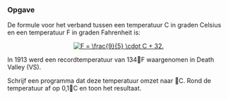 ### Opgave

De formule voor het verband tussen een temperatuur C in graden Celsius en een temperatuur F in graden Fahrenheit is:

<center>
<a href="https://www.codecogs.com/eqnedit.php?latex=\fn_phv&space;F&space;=&space;\frac{9}{5}&space;\cdot&space;C&space;&plus;&space;32." target="_blank"><img src="https://latex.codecogs.com/svg.latex?\fn_phv&space;F&space;=&space;\frac{9}{5}&space;\cdot&space;C&space;&plus;&space;32." title="F = \frac{9}{5} \cdot C + 32." /></a>
</center>

In 1913 werd een recordtemperatuur van 134F waargenomen in Death Valley (VS).

Schrijf een programma dat deze temperatuur omzet naar C. Rond de temperatuur af op 0,1C en toon het resultaat.
